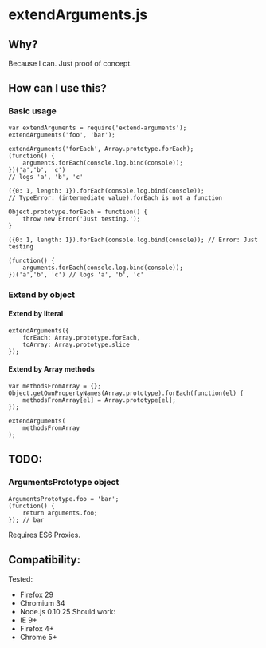 # extendArguments.js

## Why?
Because I can. Just proof of concept.

## How can I use this?

### Basic usage
```
var extendArguments = require('extend-arguments');
extendArguments('foo', 'bar');

extendArguments('forEach', Array.prototype.forEach);
(function() {
    arguments.forEach(console.log.bind(console));
})('a','b', 'c')
// logs 'a', 'b', 'c'

({0: 1, length: 1}).forEach(console.log.bind(console));
// TypeError: (intermediate value).forEach is not a function

Object.prototype.forEach = function() {
    throw new Error('Just testing.');
}

({0: 1, length: 1}).forEach(console.log.bind(console)); // Error: Just testing

(function() {
    arguments.forEach(console.log.bind(console));
})('a','b', 'c') // logs 'a', 'b', 'c'

```

### Extend by object

#### Extend by literal

```
extendArguments({
    forEach: Array.prototype.forEach,
    toArray: Array.prototype.slice
});
```


#### Extend by Array methods
```
var methodsFromArray = {};
Object.getOwnPropertyNames(Array.prototype).forEach(function(el) {
    methodsFromArray[el] = Array.prototype[el];
});

extendArguments(
    methodsFromArray
);
```


## TODO:

### ArgumentsPrototype object

```
ArgumentsPrototype.foo = 'bar';
(function() {
    return arguments.foo;
}); // bar
```
Requires ES6 Proxies.

## Compatibility:
Tested:
* Firefox 29
* Chromium 34
* Node.js 0.10.25
Should work:
* IE 9+
* Firefox 4+
* Chrome 5+

